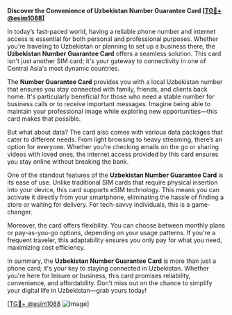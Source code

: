 **Discover the Convenience of Uzbekistan Number Guarantee Card [[TG💪+ @esim1088](https://t.me/s/esim1088)]**

In today’s fast-paced world, having a reliable phone number and internet access is essential for both personal and professional purposes. Whether you're traveling to Uzbekistan or planning to set up a business there, the **Uzbekistan Number Guarantee Card** offers a seamless solution. This card isn't just another SIM card; it's your gateway to connectivity in one of Central Asia's most dynamic countries.

The **Number Guarantee Card** provides you with a local Uzbekistan number that ensures you stay connected with family, friends, and clients back home. It's particularly beneficial for those who need a stable number for business calls or to receive important messages. Imagine being able to maintain your professional image while exploring new opportunities—this card makes that possible.

But what about data? The card also comes with various data packages that cater to different needs. From light browsing to heavy streaming, there’s an option for everyone. Whether you’re checking emails on the go or sharing videos with loved ones, the internet access provided by this card ensures you stay online without breaking the bank.

One of the standout features of the **Uzbekistan Number Guarantee Card** is its ease of use. Unlike traditional SIM cards that require physical insertion into your device, this card supports eSIM technology. This means you can activate it directly from your smartphone, eliminating the hassle of finding a store or waiting for delivery. For tech-savvy individuals, this is a game-changer.

Moreover, the card offers flexibility. You can choose between monthly plans or pay-as-you-go options, depending on your usage patterns. If you're a frequent traveler, this adaptability ensures you only pay for what you need, maximizing cost efficiency.

In summary, the **Uzbekistan Number Guarantee Card** is more than just a phone card; it's your key to staying connected in Uzbekistan. Whether you're here for leisure or business, this card promises reliability, convenience, and affordability. Don’t miss out on the chance to simplify your digital life in Uzbekistan—grab yours today!

[[TG💪+ @esim1088](https://t.me/s/esim1088) ![Image](https://i.postimg.cc/Y0z9fWf4/image.png)]